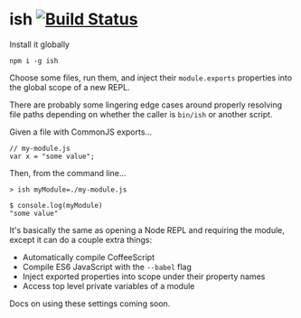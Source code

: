 # ish [![Build Status](https://travis-ci.org/nickb1080/ish.svg?branch=master)](https://travis-ci.org/nickb1080/ish)

Install it globally

```
npm i -g ish
```

Choose some files, run them, and inject their `module.exports` properties into the global scope of a new REPL.

There are probably some lingering edge cases around properly resolving file paths depending on whether the caller is `bin/ish` or another script.


Given a file with CommonJS exports...
```
// my-module.js
var x = "some value";
```

Then, from the command line...
```
> ish myModule=./my-module.js

$ console.log(myModule)
"some value"
```

It's basically the same as opening a Node REPL and requiring the module, except it can do a couple extra things:
- Automatically compile CoffeeScript
- Compile ES6 JavaScript with the `--babel` flag
- Inject exported properties into scope under their property names
- Access top level private variables of a module

Docs on using these settings coming soon.
